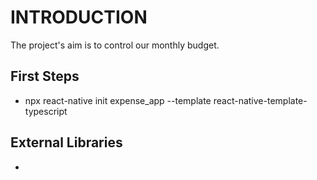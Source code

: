 # INTRODUCTION

The project's aim is to control our monthly budget.

## First Steps

- npx react-native init expense_app --template react-native-template-typescript

## External Libraries

-
